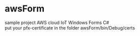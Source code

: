 # awsForm
 sample project AWS cloud IoT Windows Forms C#<br>
put your pfx-certificate in the folder awsForm/bin/Debug/certs
